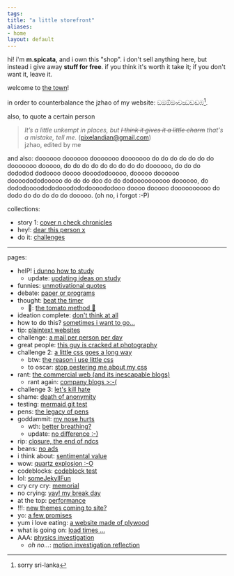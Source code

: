 ```yaml
---
tags: 
title: "a little storefront"
aliases:
- home
layout: default
---
```


hi! i'm **m.spicata**, and i own this "shop". i don't sell anything here, but instead i give away **stuff for free**. if you think it's worth it take it; if you don't want it, leave it.

welcome to [the town](theTown.md)!

in order to counterbalance the jzhao of my website: ඞඔඕඖචඣඩඬඹ[^1].

also, to quote a certain person

> *It’s a little unkempt in places, but ~~I think it gives it a little charm~~ that's a mistake, tell me.* (pixelandian@gmail.com)  
> jzhao, edited by me

and also: doooooo doooooo dooooooo dooooooo do do do do do do do dooooooo dooooo, do do do do do do do do do doooooo, do do do dododod dodoooo doooo dooododooooo, dooooo doooooo doooodododooooo do do do doo do do dodoooooooooo doooooo, do dododoooodododooodododoooododooo doooo dooooo doooooooooo do dodo do do do do do dooooo. (oh no, i forgot :-P)

collections:

- story 1: [cover n check chronicles](coverCheckChronicles.md)
- hey!: [dear this person x](dearX.md)
- do it: [challenges](challenges.md)

---

pages:

- helP! [i dunno how to study](iDunno)
  - update: [updating ideas on study](updatingStudyIdeas)
- funnies: [unmotivational quotes](unmotivational)
- debate: [paper or programs](paperPrograms.md)
- thought: [beat the timer](beatTheTimer.md)
    - 🍅: [the tomato method 🍅](theTomato.md)
- ideation complete: [don't think at all](dontThink.md)
- how to do this? [sometimes i want to go...](sometimesWant.md)
- tip: [plaintext websites](textWebsites.md)
- challenge: [a mail per person per day](oneMail.md)
- great people: [this guy is cracked at photography](https://www.curious-creature.com/)
- challenge 2: [a little css goes a long way](littleCSS.md)
    - btw: [the reason i use little css](noCSS.md)
    - to oscar: [stop pestering me about my css](pesterCSS.md)
- rant: [the commercial web (and its inescapable blogs)](commericalWeb.md)
    - rant again: [company blogs >:-(](companyBlogs.md)
- challenge 3: [let's kill hate](killHate.md)
- shame: [death of anonymity](deathOfAnonymous.md)
- testing: [mermaid git test](mermaidGit.md)
- pens: [the legacy of pens](penLegacy.md)
- goddammit: [my nose hurts](ouchNose.md)
    - wth: [better breathing?](betterBreathing.md)
    - update: [no difference :-)](noDifference.md)
- rip: [closure, the end of ndcs](closure.md)
- beans: [no ads](noAds.md)
- i think about: [sentimental value](sentimentalValue.md)
- wow: [quartz explosion :-O](quartzExplosion.md)
- codeblocks: [codeblock test](codeTest.md)
- lol: [someJekyllFun](someJekyllFun.md)
- cry cry cry: [memorial](memorial.md)
- no crying: [yay! my break day](aYay.md)
- at the top: [performance](performance.md)
- !!!: [new themes coming to site?](newThemes.md)
- yo: [a few promises](promises.md)
- yum i love eating: [a website made of plywood](plywoodWeb.md)
- what is going on: [load times ...](loadTimes.md)
- AAA: [physics investigation](physicsInvestigation.md)
    - *oh no...*: [motion investigation reflection](motionInvestigationReflection.md)

[^1]: sorry sri-lanka